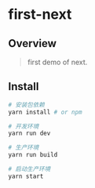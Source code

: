 # first-next

## Overview

> first demo of next.

## Install

``` bash
# 安装包依赖
yarn install # or npm

# 开发环境
yarn run dev

# 生产环境
yarn run build

# 启动生产环境
yarn start

```
